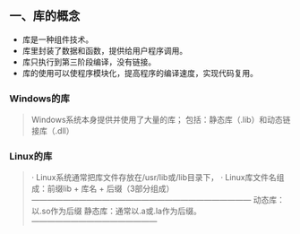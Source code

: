 ## 一、库的概念

- 库是一种组件技术。
- 库里封装了数据和函数，提供给用户程序调用。
- 库只执行到第三阶段编译，没有链接。
- 库的使用可以使程序模块化，提高程序的编译速度，实现代码复用。

### Windows的库
> Windows系统本身提供并使用了大量的库；
> 包括：静态库（.lib）和动态链接库（.dll）

### Linux的库
> · Linux系统通常把库文件存放在/usr/lib或/lib目录下，
> · Linux库文件名组成：前缀lib + 库名 + 后缀（3部分组成）
> ————————————————————————————
> 动态库：以.so作为后缀
> 静态库：通常以.a或.la作为后缀。
> ————————————————